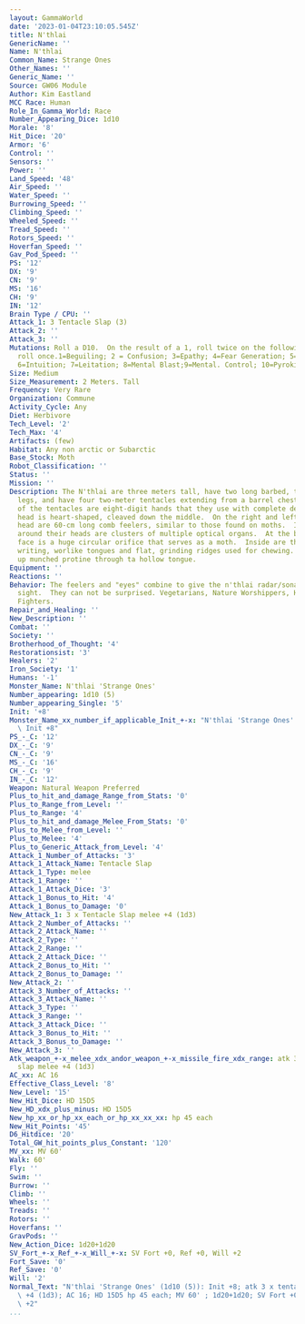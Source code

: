 ```yaml
---
layout: GammaWorld
date: '2023-01-04T23:10:05.545Z'
title: N'thlai
GenericName: ''
Name: N'thlai
Common_Name: Strange Ones
Other_Names: ''
Generic_Name: ''
Source: GW06 Module
Author: Kim Eastland
MCC Race: Human
Role_In_Gamma_World: Race
Number_Appearing_Dice: 1d10
Morale: '8'
Hit_Dice: '20'
Armor: '6'
Control: ''
Sensors: ''
Power: ''
Land_Speed: '48'
Air_Speed: ''
Water_Speed: ''
Burrowing_Speed: ''
Climbing_Speed: ''
Wheeled_Speed: ''
Tread_Speed: ''
Rotors_Speed: ''
Hoverfan_Speed: ''
Gav_Pod_Speed: ''
PS: '12'
DX: '9'
CN: '9'
MS: '16'
CH: '9'
IN: '12'
Brain Type / CPU: ''
Attack_1: 3 Tentacle Slap (3)
Attack_2: ''
Attack_3: ''
Mutations: Roll a D10.  On the result of a 1, roll twice on the following table. Otherwise
  roll once.1=Beguiling; 2 = Confusion; 3=Epathy; 4=Fear Generation; 5=Genius Capability;
  6=Intuition; 7=Leitation; 8=Mental Blast;9=Mental. Control; 10=Pyrokinesis
Size: Medium
Size_Measurement: 2 Meters. Tall
Frequency: Very Rare
Organization: Commune
Activity_Cycle: Any
Diet: Herbivore
Tech_Level: '2'
Tech_Max: '4'
Artifacts: (few)
Habitat: Any non arctic or Subarctic
Base_Stock: Moth
Robot_Classification: ''
Status: ''
Mission: ''
Description: The N'thlai are three meters tall, have two long barbed, triple-jointed
  legs, and have four two-meter tentacles extending from a barrel chest.  At the end
  of the tentacles are eight-digit hands that they use with complete dexterity.  Their
  head is heart-shaped, cleaved down the middle.  On the right and left sides of their
  head are 60-cm long comb feelers, similar to those found on moths.  In addition,
  around their heads are clusters of multiple optical organs.  At the bottom of their
  face is a huge circular orifice that serves as a moth.  Inside are thousands of
  writing, worlike tongues and flat, grinding ridges used for chewing.  They suck
  up munched protine through ta hollow tongue.
Equipment: ''
Reactions: ''
Behavior: The feelers and "eyes" combine to give the n'thlai radar/sonar and 360 degree
  sight.  They can not be surprised. Vegetarians, Nature Worshippers, Healers, Comando
  Fighters.
Repair_and_Healing: ''
New_Description: ''
Combat: ''
Society: ''
Brotherhood_of_Thought: '4'
Restorationsist: '3'
Healers: '2'
Iron_Society: '1'
Humans: '-1'
Monster_Name: N'thlai 'Strange Ones'
Number_appearing: 1d10 (5)
Number_appearing_Single: '5'
Init: '+8'
Monster_Name_xx_number_if_applicable_Init_+-x: "N'thlai 'Strange Ones' (1d10 (5)):\
  \ Init +8"
PS_-_C: '12'
DX_-_C: '9'
CN_-_C: '9'
MS_-_C: '16'
CH_-_C: '9'
IN_-_C: '12'
Weapon: Natural Weapon Preferred
Plus_to_hit_and_damage_Range_from_Stats: '0'
Plus_to_Range_from_Level: ''
Plus_to_Range: '4'
Plus_to_hit_and_damage_Melee_From_Stats: '0'
Plus_to_Melee_from_Level: ''
Plus_to_Melee: '4'
Plus_to_Generic_Attack_from_Level: '4'
Attack_1_Number_of_Attacks: '3'
Attack_1_Attack_Name: Tentacle Slap
Attack_1_Type: melee
Attack_1_Range: ''
Attack_1_Attack_Dice: '3'
Attack_1_Bonus_to_Hit: '4'
Attack_1_Bonus_to_Damage: '0'
New_Attack_1: 3 x Tentacle Slap melee +4 (1d3)
Attack_2_Number_of_Attacks: ''
Attack_2_Attack_Name: ''
Attack_2_Type: ''
Attack_2_Range: ''
Attack_2_Attack_Dice: ''
Attack_2_Bonus_to_Hit: ''
Attack_2_Bonus_to_Damage: ''
New_Attack_2: ''
Attack_3_Number_of_Attacks: ''
Attack_3_Attack_Name: ''
Attack_3_Type: ''
Attack_3_Range: ''
Attack_3_Attack_Dice: ''
Attack_3_Bonus_to_Hit: ''
Attack_3_Bonus_to_Damage: ''
New_Attack_3: ''
Atk_weapon_+-x_melee_xdx_andor_weapon_+-x_missile_fire_xdx_range: atk 3 x tentacle
  slap melee +4 (1d3)
AC_xx: AC 16
Effective_Class_Level: '8'
New_Level: '15'
New_Hit_Dice: HD 15D5
New_HD_xdx_plus_minus: HD 15D5
New_hp_xx_or_hp_xx_each_or_hp_xx_xx_xx: hp 45 each
New_Hit_Points: '45'
D6_Hitdice: '20'
Total_GW_hit_points_plus_Constant: '120'
MV_xx: MV 60'
Walk: 60'
Fly: ''
Swim: ''
Burrow: ''
Climb: ''
Wheels: ''
Treads: ''
Rotors: ''
Hoverfans: ''
GravPods: ''
New_Action_Dice: 1d20+1d20
SV_Fort_+-x_Ref_+-x_Will_+-x: SV Fort +0, Ref +0, Will +2
Fort_Save: '0'
Ref_Save: '0'
Will: '2'
Normal_Text: "N'thlai 'Strange Ones' (1d10 (5)): Init +8; atk 3 x tentacle slap melee\
  \ +4 (1d3); AC 16; HD 15D5 hp 45 each; MV 60' ; 1d20+1d20; SV Fort +0, Ref +0, Will\
  \ +2"
...
```

